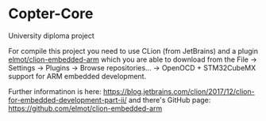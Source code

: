 # Copter-Core
University diploma project

For compile this project you need to use CLion (from JetBrains) and a plugin [elmot/clion-embedded-arm](https://github.com/elmot/clion-embedded-arm)
 which you are able to download from the File -> Settings -> Plugins -> Browse repositories... -> OpenOCD + STM32CubeMX support for ARM embedded development.

Further informatinon is here: https://blog.jetbrains.com/clion/2017/12/clion-for-embedded-development-part-ii/ and
 there's GitHub page: https://github.com/elmot/clion-embedded-arm
